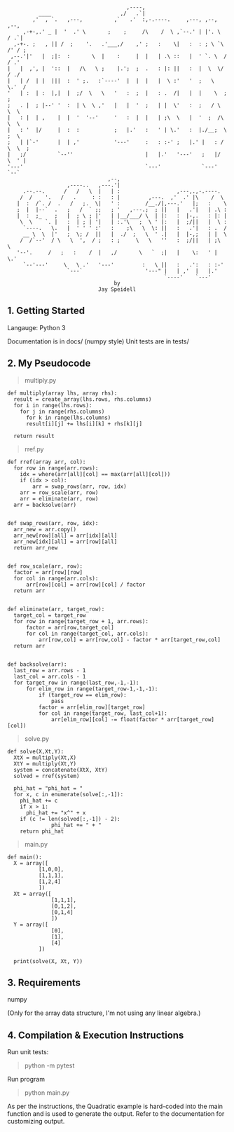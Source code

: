                                           ,----,
              ____                      ,/   .`|
            ,'  , `.   ,---,          ,`   .'  :,-.----.     ,---, ,--,     ,--,
         ,-+-,.' _ |  '  .' \       ;    ;     /\    /  \ ,`--.' | |'. \   / .`|
      ,-+-. ;   , || /  ;    '.   .'___,/    ,' ;   :    \|   :  : ; \ `\ /' / ;
     ,--.'|'   |  ;|:  :       \  |    :     |  |   | .\ ::   |  ' `. \  /  / .'
    |   |  ,', |  '::  |   /\   \ ;    |.';  ;  .   : |: ||   :  |  \  \/  / ./
    |   | /  | |  |||  :  ' ;.   :`----'  |  |  |   |  \ :'   '  ;   \  \.'  /
    '   | :  | :  |,|  |  ;/  \   \   '   :  ;  |   : .  /|   |  |    \  ;  ;
    ;   . |  ; |--' '  :  | \  \ ,'   |   |  '  ;   | |  \'   :  ;   / \  \  \    
    |   : |  | ,    |  |  '  '--'     '   :  |  |   | ;\  \   |  '  ;  /\  \  \
    |   : '  |/     |  :  :           ;   |.'   :   ' | \.'   :  |./__;  \  ;  \
    ;   | |`-'      |  | ,'           '---'     :   : :-' ;   |.' |   : / \  \  ;
    |   ;/          `--''                       |   |.'   '---'   ;   |/   \  ' |
    '---'                                       `---'             `---'     `--`
                                    ,--,
                       ,----..   ,---.'|
         .--.--.      /   /   \  |   | :                  ,---,.,-.----.
        /  /    '.   /   .     : :   : |         ,---.  ,'  .' |\    /  \
       |  :  /`. /  .   /   ;.  \|   ' :        /__./|,---.'   |;   :    \
       ;  |  |--`  .   ;   /  ` ;;   ; '   ,---.;  ; ||   |   .'|   | .\ :
       |  :  ;_    ;   |  ; \ ; |'   | |__/___/ \  | |:   :  |-,.   : |: |
        \  \    `. |   :  | ; | '|   | :.'\   ;  \ ' |:   |  ;/||   |  \ :
         `----.   \.   |  ' ' ' :'   :    ;\   \  \: ||   :   .'|   : .  /
         __ \  \  |'   ;  \; /  ||   |  ./  ;   \  ' .|   |  |-,;   | |  \
        /  /`--'  / \   \  ',  / ;   : ;     \   \   ''   :  ;/||   | ;\  \
       '--'.     /   ;   :    /  |   ,/       \   `  ;|   |    \:   ' | \.'
         `--'---'     \   \ .'   '---'         :   \ ||   :   .':   : :-'
                       `---`                    '---" |   | ,'  |   |.'
                                                      `----'    `---'
                                      by
                                 Jay Speidell


## 1. Getting Started     

Langauge: Python 3

Documentation is in docs/ (numpy style)
Unit tests are in tests/

## 2. My Pseudocode   

> multiply.py

    def multiply(array lhs, array rhs):
      result = create_array(lhs.rows, rhs.columns)    
      for i in range(lhs.rows):
        for j in range(rhs.columns)
          for k in range(lhs.columns)
          result[i][j] += lhs[i][k] + rhs[k][j]

      return result


> rref.py

    def rref(array arr, col):
      for row in range(arr.rows):
        idx = where(arr[all][col] == max(arr[all][col]))
        if (idx > col):
            arr = swap_rows(arr, row, idx)
        arr = row_scale(arr, row)
        arr = eliminate(arr, row)
      arr = backsolve(arr)


    def swap_rows(arr, row, idx):
      arr_new = arr.copy()
      arr_new[row][all] = arr[idx][all]
      arr_new[idx][all] = arr[row][all]
      return arr_new


    def row_scale(arr, row):
      factor = arr[row][row]
      for col in range(arr.cols):
          arr[row][col] = arr[row][col] / factor
      return arr


    def eliminate(arr, target_row):
      target_col = target_row
      for row in range(target_row + 1, arr.rows):
          factor = arr[row,target_col]
          for col in range(target_col, arr.cols):
              arr[row,col] = arr[row,col] - factor * arr[target_row,col]
      return arr


    def backsolve(arr):
      last_row = arr.rows - 1
      last_col = arr.cols - 1
      for target_row in range(last_row,-1,-1):
          for elim_row in range(target_row-1,-1,-1):
              if (target_row == elim_row):
                  pass
              factor = arr[elim_row][target_row]
              for col in range(target_row, last_col+1):
                  arr[elim_row][col] -= float(factor * arr[target_row][col])


> solve.py

    def solve(X,Xt,Y):
      XtX = multiply(Xt,X)
      XtY = multiply(Xt,Y)
      system = concatenate(XtX, XtY)
      solved = rref(system)

      phi_hat = "phi_hat = "
      for x, c in enumerate(solve[:,-1]):
        phi_hat += c
        if x > 1:
          phi_hat += "x^" + x
        if (c != len(solved[:,-1]) - 2):
                  phi_hat += " + "
        return phi_hat


> main.py

    def main():
      X = array([
              [1,0,0],
              [1,1,1],
              [1,2,4]
              ])
      Xt = array([
                  [1,1,1],
                  [0,1,2],
                  [0,1,4]
                  ])
      Y = array([
                  [0],
                  [1],
                  [4]
              ])

      print(solve(X, Xt, Y))


## 3. Requirements  

numpy

(Only for the array data structure, I'm not using any linear algebra.)


## 4. Compilation & Execution Instructions     

Run unit tests:

> python -m pytest

Run program

> python main.py

As per the instructions, the Quadratic example is hard-coded into the main
function and is used to generate the output. Refer to the documentation for
customizing output.
